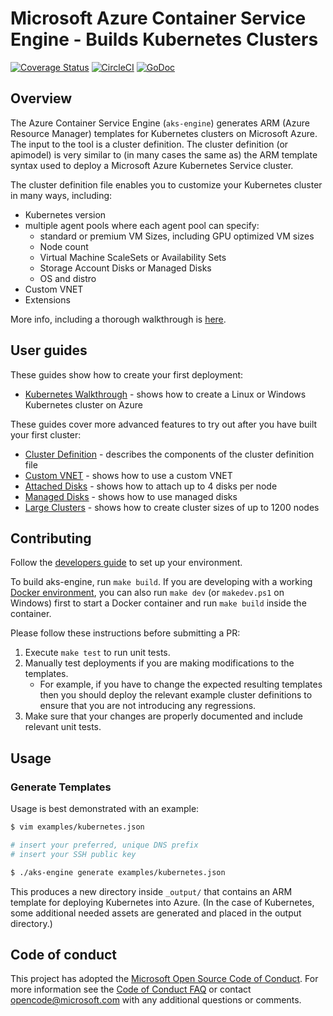 # Microsoft Azure Container Service Engine - Builds Kubernetes Clusters

[![Coverage Status](https://codecov.io/gh/Azure/aks-engine/branch/master/graph/badge.svg)](https://codecov.io/gh/Azure/aks-engine)
[![CircleCI](https://circleci.com/gh/Azure/aks-engine/tree/master.svg?style=svg)](https://circleci.com/gh/Azure/aks-engine/tree/master)
[![GoDoc](https://godoc.org/github.com/Azure/aks-engine?status.svg)](https://godoc.org/github.com/Azure/aks-engine)

## Overview

The Azure Container Service Engine (`aks-engine`) generates ARM (Azure Resource Manager) templates for Kubernetes clusters on Microsoft Azure. The input to the tool is a cluster definition. The cluster definition (or apimodel) is very similar to (in many cases the same as) the ARM template syntax used to deploy a Microsoft Azure Kubernetes Service cluster.

The cluster definition file enables you to customize your Kubernetes cluster in many ways, including:

* Kubernetes version
* multiple agent pools where each agent pool can specify:
   * standard or premium VM Sizes, including GPU optimized VM sizes
   * Node count
   * Virtual Machine ScaleSets or Availability Sets
   * Storage Account Disks or Managed Disks
   * OS and distro
* Custom VNET
* Extensions

More info, including a thorough walkthrough is [here](docs/acsengine.md).

## User guides

These guides show how to create your first deployment:

* [Kubernetes Walkthrough](docs/kubernetes.md) - shows how to create a Linux or Windows Kubernetes cluster on Azure

These guides cover more advanced features to try out after you have built your first cluster:

* [Cluster Definition](docs/clusterdefinition.md) - describes the components of the cluster definition file
* [Custom VNET](examples/vnet) - shows how to use a custom VNET
* [Attached Disks](examples/disks-storageaccount) - shows how to attach up to 4 disks per node
* [Managed Disks](examples/disks-managed) - shows how to use managed disks
* [Large Clusters](examples/largeclusters) - shows how to create cluster sizes of up to 1200 nodes

## Contributing

Follow the [developers guide](docs/developers.md) to set up your environment.

To build aks-engine, run `make build`. If you are developing with a working [Docker environment](https://docs.docker.com/engine), you can also run `make dev` (or `makedev.ps1` on Windows) first to start a Docker container and run `make build` inside the container.

Please follow these instructions before submitting a PR:

1. Execute `make test` to run unit tests.
2. Manually test deployments if you are making modifications to the templates.
   * For example, if you have to change the expected resulting templates then you should deploy the relevant example cluster definitions to ensure that you are not introducing any regressions.
3. Make sure that your changes are properly documented and include relevant unit tests.

## Usage

### Generate Templates

Usage is best demonstrated with an example:

```sh
$ vim examples/kubernetes.json

# insert your preferred, unique DNS prefix
# insert your SSH public key

$ ./aks-engine generate examples/kubernetes.json
```

This produces a new directory inside `_output/` that contains an ARM template for deploying Kubernetes into Azure. (In the case of Kubernetes, some additional needed assets are generated and placed in the output directory.)

## Code of conduct

This project has adopted the [Microsoft Open Source Code of Conduct](https://opensource.microsoft.com/codeofconduct/). For more information see the [Code of Conduct FAQ](https://opensource.microsoft.com/codeofconduct/faq) or contact [opencode@microsoft.com](mailto:opencode@microsoft.com) with any additional questions or comments.
